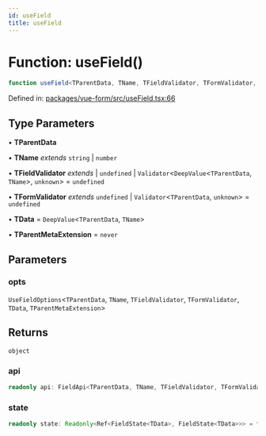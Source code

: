 ```yaml
---
id: useField
title: useField
---
```


# Function: useField()

```ts
function useField<TParentData, TName, TFieldValidator, TFormValidator, TData, TParentMetaExtension>(opts): object
```

Defined in: [packages/vue-form/src/useField.tsx:66](https://github.com/TanStack/form/blob/main/packages/vue-form/src/useField.tsx#L66)

## Type Parameters

• **TParentData**

• **TName** *extends* `string` \| `number`

• **TFieldValidator** *extends* 
  \| `undefined`
  \| `Validator`\<`DeepValue`\<`TParentData`, `TName`\>, `unknown`\> = `undefined`

• **TFormValidator** *extends* `undefined` \| `Validator`\<`TParentData`, `unknown`\> = `undefined`

• **TData** = `DeepValue`\<`TParentData`, `TName`\>

• **TParentMetaExtension** = `never`

## Parameters

### opts

`UseFieldOptions`\<`TParentData`, `TName`, `TFieldValidator`, `TFormValidator`, `TData`, `TParentMetaExtension`\>

## Returns

`object`

### api

```ts
readonly api: FieldApi<TParentData, TName, TFieldValidator, TFormValidator, TData, TParentMetaExtension> & VueFieldApi<TParentData, TFormValidator, TParentMetaExtension> = fieldApi;
```

### state

```ts
readonly state: Readonly<Ref<FieldState<TData>, FieldState<TData>>> = fieldState;
```
